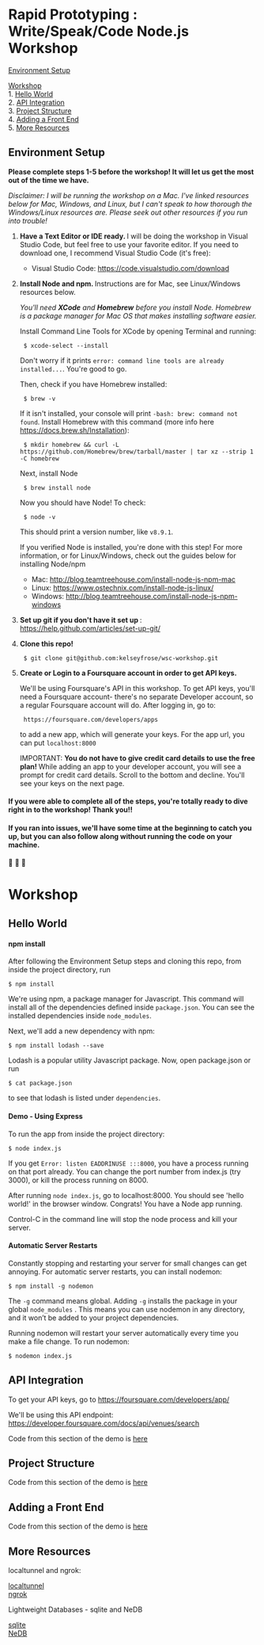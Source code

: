# Rapid Prototyping : Write/Speak/Code Node.js Workshop
[Environment Setup](#environment-setup)

[Workshop](#workshop) <br>
	1. [Hello World](#hello-world) <br>
	2. [API Integration](#api-integration) <br>
	3. [Project Structure](#project-structure) <br>
	4. [Adding a Front End](#adding-a-front-end)<br>
	5. [More Resources](#more-resources) <br>
	

## Environment Setup

<strong>Please complete steps 1-5 before the workshop! It will let us get the most out of the time we have.</strong> 

<i>Disclaimer: I will be running the workshop on a Mac. I've linked resources below for Mac, Windows, and Linux, 
but I can't speak to how thorough the Windows/Linux resources are. Please seek out other resources if 
you run into trouble!</i>

1) <strong> Have a Text Editor or IDE ready. </strong> I will be doing the workshop in Visual Studio Code, but feel free to use your favorite editor. If you need to download one, I recommend Visual Studio Code (it's free): 

	* Visual Studio Code: https://code.visualstudio.com/download

2) <strong> Install Node and npm. </strong> Instructions are for Mac, see Linux/Windows resources below.

    <i>You'll need <strong>XCode</strong> and <strong>Homebrew</strong> before you install Node. Homebrew is a package manager for Mac OS that makes installing software easier. </i>

    Install Command Line Tools for XCode by opening Terminal and running:
    
        $ xcode-select --install
    
    Don't worry if it prints `error: command line tools are already installed...`. You're good to go. 

    Then, check if you have Homebrew installed:

        $ brew -v
        
    If it isn't installed, your console will print `-bash: brew: command not found`. Install Homebrew with this command (more info here https://docs.brew.sh/Installation):

        $ mkdir homebrew && curl -L https://github.com/Homebrew/brew/tarball/master | tar xz --strip 1 -C homebrew

    Next, install Node
        
        $ brew install node

    Now you should have Node! To check: 

        $ node -v

    This should print a version number, like `v8.9.1`. 
        
    If you verified Node is installed, you're done with this step! For more information, or for Linux/Windows, check out the guides below for installing Node/npm

	* Mac: http://blog.teamtreehouse.com/install-node-js-npm-mac 
	* Linux: https://www.ostechnix.com/install-node-js-linux/
	* Windows: http://blog.teamtreehouse.com/install-node-js-npm-windows

3. <strong> Set up git if you don't have it set up </strong>: https://help.github.com/articles/set-up-git/

4. <strong> Clone this repo! </strong>

	    $ git clone git@github.com:kelseyfrose/wsc-workshop.git

5. <strong> Create or Login to a Foursquare account in order to get API keys. </strong>

    We'll be using Foursquare's API in this workshop. To get API keys, you'll need a Foursquare account- there's no separate Developer account, so a regular Foursquare account will do. After logging in, go to:

        https://foursquare.com/developers/apps

    to add a new app, which will generate your keys. For the app url, you can put `localhost:8000`

    IMPORTANT: <strong> You do not have to give credit card details to use the free plan! </strong> While adding an app to your developer account, you will see a prompt for credit card details. Scroll to the bottom and decline. You'll see your keys on the next page.


#### If you were able to complete all of the steps, you're totally ready to dive right in to the workshop! Thank you!!

#### If you ran into issues, we'll have some time at the beginning to catch you up, but you can also follow along without running the code on your machine.

:tada: :tada: :tada:



# Workshop 

## Hello World

#### npm install

After following the Environment Setup steps and cloning this repo, from inside the project directory, run 

    $ npm install

We're using npm, a package manager for Javascript. This command will install all of the dependencies defined inside `package.json`. You can see the installed dependencies inside `node_modules`. 

Next, we'll add a new dependency with npm:

    $ npm install lodash --save

Lodash is a popular utility Javascript package. Now, open package.json or run 

    $ cat package.json

to see that lodash is listed under `dependencies`. 

#### Demo - Using Express

To run the app from inside the project directory:

    $ node index.js

If you get `Error: listen EADDRINUSE :::8000`, you have a process running on that port already. You can change the port number from index.js (try 3000), or kill the process running on 8000.

After running `node index.js`, go to localhost:8000. You should see 'hello world!' in the browser window. Congrats! You have a Node app running.

Control-C in the command line will stop the node process and kill your server. 

#### Automatic Server Restarts

  Constantly stopping and restarting your server for small changes can get annoying. For automatic server restarts, you can install nodemon: 
  
    $ npm install -g nodemon
  
   The `-g` command means global. Adding `-g`  installs the package in your global `node_modules` . This means you can use nodemon in any directory, and it won’t be added to your project dependencies. 
  
  Running nodemon will restart your server automatically every time you make a file change. To run nodemon:
  
    $ nodemon index.js


## API Integration

To get your API keys, go to https://foursquare.com/developers/app/

We'll be using this API endpoint: https://developer.foursquare.com/docs/api/venues/search

Code from this section of the demo is [here](https://github.com/kelseyfrose/restaurant-roulette/tree/959841e3ea6f413e75d67639e7daa2b8345fa9e3)

## Project Structure

Code from this section of the demo is [here](https://github.com/kelseyfrose/restaurant-roulette/tree/50a3ef65b3f31a4834f3dddee7ccf1791a8dffdc)

## Adding a Front End

Code from this section of the demo is [here](https://github.com/kelseyfrose/restaurant-roulette/tree/4ce3fef114694903d83c15f5241b3d933455455e)

## More Resources

localtunnel and ngrok:

[localtunnel](https://localtunnel.github.io/www/) <br>
[ngrok](https://ngrok.com/download) <br>

Lightweight Databases - sqlite and NeDB

[sqlite](https://www.sqlite.org/index.html) <br>
[NeDB](https://www.npmjs.com/package/nedb) <br>




